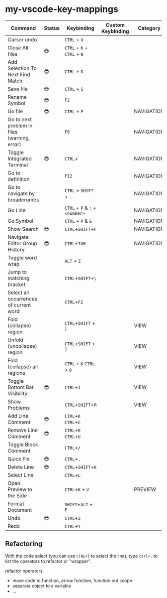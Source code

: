 # my-vscode-key-mappings

| Command                                      | Status | Keybinding                      | Custom Keybinding | Category   |
| -------------------------------------------- | ------ | ------------------------------- | ----------------- | ---------- |
| Cursor undo                                  |        | `CTRL` + `U`                    |                   |            |
| Close All files                              | 😎     | `CTRL` + `K` + `CTRL` + `W`     |                   |            |
| Add Selection To Next Find Match             | 😎     | `CTRL` + `D`                    |                   |            |
| Save file                                    | 😎     | `CTRL` + `S`                    |                   |            |
| Rename Symbol                                | 😎     | `F2`                            |                   |            |
| Go file                                      | 😎     | `CTRL` + `P`                    |                   | NAVIGATION |
| Go to next problem in files (warning, error) |        | `F8`                            |                   | NAVIGATION |
| Toggle Integrated Terminal                   | 😎     | `CTRL`+`                        |                   | NAVIGATION |
| Go to definition                             |        | `F12`                           |                   | NAVIGATION |
| Go to navigate by breadcrumbs                |        | `CTRL` + `SHIFT` + `.`          |                   | NAVIGATION |
| Go Line                                      |        | `CTRL` + `P` & `:` + `<number>` |                   | NAVIGATION |
| Go Symbol                                    |        | `CTRL` + `P` & `&`              |                   | NAVIGATION |
| Show Search                                  | 😎     | `CTRL`+`SHIFT`+`F`              |                   | NAVIGATION |
| Navigate Editor Group History                | 😎     | `CTRL`+`TAB`                    |                   | NAVIGATION |
| Toggle word wrap                             |        | `ALT` + `Z`                     |                   |            |
| Jump to matching bracket                     |        | `CTRL`+`SHIFT`+`\`              |                   |            |
| Select all occurrences of current word       |        | `CTRL`+`F2`                     |                   |            |
| Fold (collapse) region                       |        | `CTRL`+`SHIFT` + `[`            |                   | VIEW       |
| Unfold (uncollapse) region                   |        | `CTRL`+`SHIFT` + `]`            |                   | VIEW       |
| Fold (collapse) all regions                  |        | `CTRL` + `K` `CTRL` + `0`       |                   | VIEW       |
| Toggle Bottom Bar Visibility                 | 😎     | `CTRL`+`J`                      |                   | VIEW       |
| Show Problems                                |        | `CTRL`+`SHIFT`+`M`              |                   | VIEW       |
| Add Line Comment                             | 😎     | `CTRL`+`K` `CTRL`+`C`           |                   |            |
| Remove Line Comment                          | 😎     | `CTRL`+`K` `CTRL`+`U`           |                   |            |
| Toggle Block Comment                         |        | `CTRL`+`/`                      |                   |            |
| Quick Fix                                    | 😎     | `CTRL`+`.`                      |                   |            |
| Delete Line                                  | 😎     | `CTRL`+`SHIFT`+`K`              |                   |            |
| Select Line                                  |        | `CTRL`+`L`                      |                   |            |
| Open Preview to the Side                     |        | `CTRL`+`K` + `V`                |                   | PREVIEW    |
| Format Document                              |        | `SHIFT`+`ALT` + `F`             |                   |            |
| Undo                                         | 😎     | `CTRL`+`Z`                      |                   |            |
| Redo                                         |        | `CTRL`+`Y`                      |                   |            |

## Refactoring

With the code select (you can use `CTRL+l` to select the line), type `ctrl+.` to list the operators to refactor or "wrapper".

refactor operators:

- move code to function, arrow function, function out scope.
- separate object to a variable
- ...
